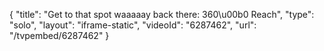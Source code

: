{
    "title": "Get to that spot waaaaay back there: 360\u00b0 Reach",
    "type": "solo",
    "layout": "iframe-static",
    "videoId": "6287462",
    "url": "\/tvpembed\/6287462"
}